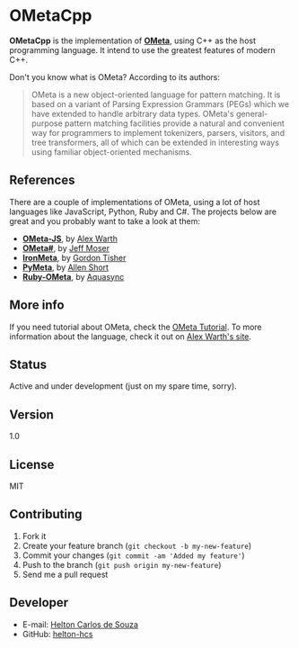 **OMetaCpp**
===================

**OMetaCpp** is the implementation of **[OMeta]**, using C++ as the host programming language. It intend to use the greatest features of modern C++.

Don't you know what is OMeta? According to its authors:
>OMeta is a new object-oriented language for pattern matching. It is based on a variant of Parsing Expression Grammars (PEGs) which we have extended to handle arbitrary data types. OMeta's general-purpose pattern matching facilities provide a natural and convenient way for programmers to implement tokenizers, parsers, visitors, and tree transformers, all of which can be extended in interesting ways using familiar object-oriented mechanisms.


References
-------------

There are a couple of implementations of OMeta, using a lot of host languages like JavaScript, Python, Ruby and C#. 
The projects below are great and you probably want to take a look at them:
- **[OMeta-JS]**, by [Alex Warth]
- **[OMeta#]**, by [Jeff Moser]
- **[IronMeta]**, by [Gordon Tisher]
- **[PyMeta]**, by [Allen Short]
- **[Ruby-OMeta]**, by [Aquasync]


More info
-------------

If you need tutorial about OMeta, check the [OMeta Tutorial]. 
To more information about the language, check it out on [Alex Warth's site].


Status
-------------
Active and under development (just on my spare time, sorry).


Version
-------------
1.0



License
----

MIT


Contributing
-------------

1. Fork it
2. Create your feature branch (`git checkout -b my-new-feature`)
3. Commit your changes (`git commit -am 'Added my feature'`)
4. Push to the branch (`git push origin my-new-feature`)
5. Send me a pull request


Developer
----
- E-mail: [Helton Carlos de Souza]
- GitHub: [helton-hcs]

[Alex Warth's site]:http://tinlizzie.org/ometa/
[OMeta]:http://tinlizzie.org/ometa/
[Alex Warth]:https://github.com/alexwarth/
[Jeff Moser]:http://www.moserware.com/
[OMeta-JS]:https://github.com/alexwarth/ometa-js/
[OMeta#]:https://ometasharp.codeplex.com/
[IronMeta]:http://ironmeta.sourceforge.net/
[Gordon Tisher]:https://github.com/kulibali
[PyMeta]:https://launchpad.net/pymeta/
[Allen Short]:http://washort.twistedmatrix.com/
[Ruby-OMeta]:https://github.com/aquasync/ruby-ometa/
[Aquasync]:https://github.com/aquasync/
[OMeta Tutorial]:http://www.tinlizzie.org/ometa-js/#OMeta_Tutorial
[Helton Carlos de Souza]:mailto:helton.development@gmail.com
[helton-hcs]:https://github.com/helton-hcs
